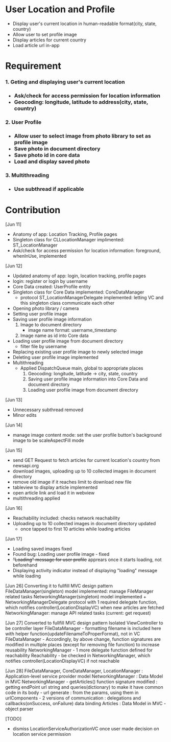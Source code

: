 # User Location and Profile
- Display user's current location in human-readable format(city, state, country)
- Allow user to set profile image
- Display articles for current country
- Load article url in-app

# Requirement
<h3> 1. Geting and displaying user's current location <h3>

- Ask/check for access permission for location information
- Geocoding: longitude, latitude to address(city, state, country)

<h3> 2. User Profile <h3>

- Allow user to select image from photo library to set as profile image
- Save photo in document directory
- Save photo id in core data
- Load and display saved photo

<h3> 3. Multithreading <h3>

- Use subthread if applicable

# Contribution
[Jun 11]
- Anatomy of app: Location Tracking, Profile pages
- Singleton class for CLLocationManager implimented: ST_LocationManager
- Ask/check for access permission for location information: foreground, whenInUse, implemented

[Jun 12]
- Updated anatomy of app: login, location tracking, profile pages
- login: register or login by username
- Core Data created: UserProfile entity
- Singleton class for Core Data implemented: CoreDataManager
    - protocol ST_LocationManagerDelegate implemented: letting VC and this singleton class communicate each other
- Opening photo library / camera
- Setting user profile image
- Saving user profile image information
    1. Image to document directory
        - image name format: username_timestamp
    2. Image name as id into Core data
- Loading user profile image from document directory
    - filter file by username
- Replacing existing user profile image to newly selected image
- Deleting user profile image implemented
- Multithreading
    - Applied DispatchQueue main, global to appropriate places
        1. Geocoding: longitude, latitude -> city, state, country
        2. Saving user profile image information into Core Data and document directory
        3. Loading user profile image from document directory

[Jun 13]
- Unnecessary subthread removed
- Minor edits

[Jun 14]
- manage image content mode: set the user profile button's background image to be scaleAspectFill mode

[Jun 15]
- send GET Request to fetch articles for current location's country from newsapi.org
- download images, uploading up to 10 collected images in document directory
- remove old image if it reaches limit to download new file
- tableview to display article implemented
- open article link and load it in webview
- multithreading applied

[Jun 16]
- Reachability included: checks network reachability
- Uploading up to 10 collected images in document directory updated
    - once tapped to first 10 articles while loading articles

[Jun 17]
- Loading saved images fixed
- Found bug: Loading user profile image - fixed
- ~~"Loading" message for user profile~~ apprears once it starts loading, not beforehand
- Displaying activity indicator instead of displaying "loading" message while loading

[Jun 26]
Converting it to fullfill MVC design pattern
FileDataManager(singleton) model implemented: manage FileManager related tasks
NetworkingManager(singleton) model implemented + NetworkingManagerDelegate protocol with 1 required delegate function, which notifies controller(LocationDisplayVC) when new articles are fetched
NetworkingManager: manage API related tasks (current: get request)

[Jun 27]
Converted to fullfill MVC design pattern
Isolated ViewController to be controller layer
FileDataManager - formatting filename is included here with helper function(updateFilenameToProperFormat), not in VC
FileDataManager - Accordingly, by above change, function signatures are modified in multiple places (except for removing file function) to increase reusability
NetworkingManager - 1 more delegate function defined for reachability
Reachability - be checked in NetworkingManager, which notifies controller(LocationDisplayVC) if not reachable

[Jun 28]
FileDataManager, CoreDataManager, LocationManager : Application-level service provider model
NetworkingManager : Data Model in MVC
NetworkingManager 
    - getArticles() function signature modified : getting endPoint url string and queries(dictionary) to make it have common code in its body
    - url generate : from the params, using them in urlComponents
    - 2 versions of communication : delegations and callbacks(onSuccess, onFailure) data binding
Articles : Data Model in MVC
    - object parser

[TODO]
- dismiss LocationServiceAuthorizationVC once user made decision on location service permission
